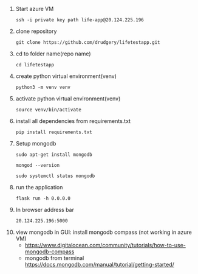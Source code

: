 
1. Start azure VM
    ```
    ssh -i private key path life-app@20.124.225.196
    ```
2. clone repository
    ```
    git clone https://github.com/drudgery/lifetestapp.git
    ```
3.  cd to folder name(repo name)
    ```
    cd lifetestapp
    ```
4. create python virtual environment(venv) 
    ```
    python3 -m venv venv
    ```  
5. activate python virtual environment(venv) 
    ```
    source venv/bin/activate
    ```
6. install all dependencies from requirements.txt
    ```
    pip install requirements.txt
    ```
7. Setup mongodb
    ```
    sudo apt-get install mongodb

    mongod --version

    sudo systemctl status mongodb
    ```
8. run the application
    ```
    flask run -h 0.0.0.0
    ```
9. In browser address bar
    ```
    20.124.225.196:5000
    ```
10. view mongodb in GUI: install mongodb compass (not working in azure VM)
    - https://www.digitalocean.com/community/tutorials/how-to-use-mongodb-compass
    - mongodb from terminal
    https://docs.mongodb.com/manual/tutorial/getting-started/       